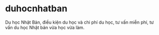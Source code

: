 # duhocnhatban
Du học Nhật Bản, điều kiện du học và chi phí du học, tư vấn miễn phí, tư vấn du học Nhật bản vừa học vừa làm.
